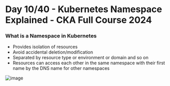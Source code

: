 # Day 10/40 - Kubernetes Namespace Explained - CKA Full Course 2024



### What is a Namespace in Kubernetes

- Provides isolation of resources
- Avoid accidental deletion/modification
- Separated by resource type or environment or domain and so on
- Resources can access each other in the same namespace with their first name by the DNS name for other namespaces


![image](https://github.com/piyushsachdeva/CKA-2024/assets/40286378/d9ae95d5-7224-4d5b-b260-ed09fc53c6fd)



